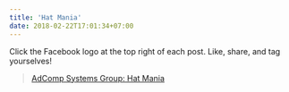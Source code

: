 ```yaml
---
title: 'Hat Mania'
date: 2018-02-22T17:01:34+07:00
---
```

<div id="fb-root"></div>
<script async defer crossorigin="anonymous" src="https://connect.facebook.net/en_US/sdk.js#xfbml=1&version=v14.0" nonce="I7G0WSY6"></script>

Click the Facebook logo at the top right of each post. Like, share, and tag yourselves!


<div class="fb-page" data-href="https://www.facebook.com/ASGHatMania" data-tabs="timeline" data-lazy="true" data-width="500" data-height="900" data-small-header="true" data-adapt-container-width="true" data-hide-cover="true" data-show-facepile="true"><blockquote cite="https://www.facebook.com/ASGHatMania" class="fb-xfbml-parse-ignore"><a href="https://www.facebook.com/ASGHatMania">AdComp Systems Group: Hat Mania</a></blockquote></div>